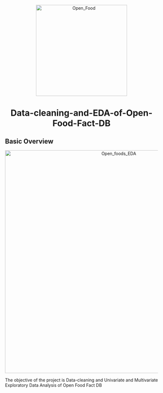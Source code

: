 <p align="center"><img width="300" alt="Open_Food" src="https://github.com/FrancescoFran/Data-cleaning-and-EDA-of-Open-Food-Fact-DB/assets/96301982/bbcb1413-1a5e-4ecf-a8d4-96585ff8ee91"></p>
<h1 align="center">Data-cleaning-and-EDA-of-Open-Food-Fact-DB</h1>
<h2 align="left">Basic Overview</h2>
<p align="center"><img width="734" alt="Open_foods_EDA" src="https://github.com/FrancescoFran/Data-cleaning-and-EDA-of-Open-Food-Fact-DB/assets/96301982/b35450a9-b7ca-4a08-be90-dbac7cd4c035">
</p>

<p align="justify">The objective of the project is Data-cleaning and Univariate and Multivariate Exploratory Data Analysis of Open Food Fact DB </p>
